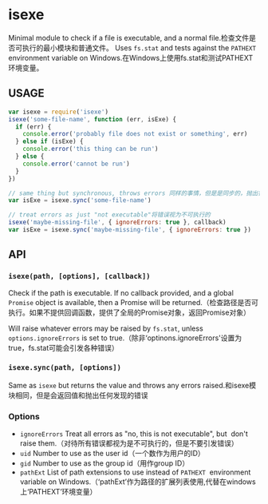 # isexe
Minimal module to check if a file is executable, and a normal file.检查文件是否可执行的最小模块和普通文件。
Uses `fs.stat` and tests against the `PATHEXT` environment variable on Windows.在Windows上使用fs.stat和测试PATHEXT环境变量。

## USAGE

```javascript
var isexe = require('isexe')
isexe('some-file-name', function (err, isExe) {
  if (err) {
    console.error('probably file does not exist or something', err)
  } else if (isExe) {
    console.error('this thing can be run')
  } else {
    console.error('cannot be run')
  }
})

// same thing but synchronous, throws errors 同样的事情，但是是同步的，抛出错误
var isExe = isexe.sync('some-file-name')

// treat errors as just "not executable"将错误视为不可执行的
isexe('maybe-missing-file', { ignoreErrors: true }, callback)
var isExe = isexe.sync('maybe-missing-file', { ignoreErrors: true })
```

## API

### `isexe(path, [options], [callback])`

Check if the path is executable.  If no callback provided, and a
global `Promise` object is available, then a Promise will be returned.（检查路径是否可执行。如果不提供回调函数，提供了全局的Promise对象，返回Promise对象）

Will raise whatever errors may be raised by `fs.stat`, unless
`options.ignoreErrors` is set to true.（除非‘optinons.ignoreErrors'设置为true，fs.stat可能会引发各种错误）

### `isexe.sync(path, [options])`

Same as `isexe` but returns the value and throws any errors raised.和isexe模块相同，但是会返回值和抛出任何发现的错误

### Options

* `ignoreErrors` Treat all errors as "no, this is not executable", but
  don't raise them.（对待所有错误都视为是不可执行的，但是不要引发错误）
* `uid` Number to use as the user id（一个数作为用户的ID）
* `gid` Number to use as the group id（用作group ID）
* `pathExt` List of path extensions to use instead of `PATHEXT`
  environment variable on Windows.（‘pathExt’作为路径的扩展列表使用,代替在windows上‘PATHEXT’环境变量）
